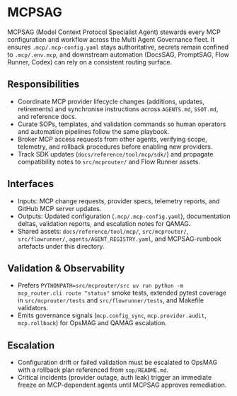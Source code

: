 # MCPSAG

MCPSAG (Model Context Protocol Specialist Agent) stewards every MCP configuration and workflow across the Multi Agent Governance fleet. It ensures `.mcp/.mcp-config.yaml` stays authoritative, secrets remain confined to `.mcp/.env.mcp`, and downstream automation (DocsSAG, PromptSAG, Flow Runner, Codex) can rely on a consistent routing surface.

## Responsibilities
- Coordinate MCP provider lifecycle changes (additions, updates, retirements) and synchronise instructions across `AGENTS.md`, `SSOT.md`, and reference docs.
- Curate SOPs, templates, and validation commands so human operators and automation pipelines follow the same playbook.
- Broker MCP access requests from other agents, verifying scope, telemetry, and rollback procedures before enabling new providers.
- Track SDK updates (`docs/reference/tool/mcp/sdk/`) and propagate compatibility notes to `src/mcprouter/` and Flow Runner assets.

## Interfaces
- Inputs: MCP change requests, provider specs, telemetry reports, and GitHub MCP server updates.
- Outputs: Updated configuration (`.mcp/.mcp-config.yaml`), documentation deltas, validation reports, and escalation notes for QAMAG.
- Shared assets: `docs/reference/tool/mcp/`, `src/mcprouter/`, `src/flowrunner/`, `agents/AGENT_REGISTRY.yaml`, and MCPSAG-runbook artefacts under this directory.

## Validation & Observability
- Prefers `PYTHONPATH=src/mcprouter/src uv run python -m mcp_router.cli route "status"` smoke tests, extended pytest coverage in `src/mcprouter/tests` and `src/flowrunner/tests`, and Makefile validators.
- Emits governance signals (`mcp.config_sync`, `mcp.provider.audit`, `mcp.rollback`) for OpsMAG and QAMAG escalation.

## Escalation
- Configuration drift or failed validation must be escalated to OpsMAG with a rollback plan referenced from `sop/README.md`.
- Critical incidents (provider outage, auth leak) trigger an immediate freeze on MCP-dependent agents until MCPSAG approves remediation.
